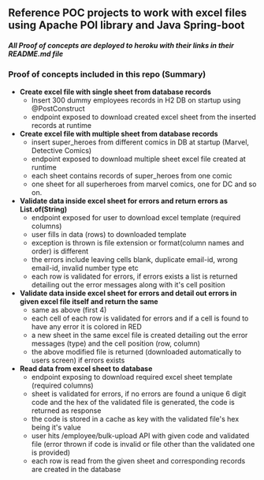 ## Reference POC projects to work with excel files using Apache POI library and Java Spring-boot
##### All Proof of concepts are deployed to heroku with their links in their README.md file 

### Proof of concepts included in this repo (Summary)
* **Create excel file with single sheet from database records**
  * Insert 300 dummy employees records in H2 DB on startup using @PostConstruct
  * endpoint exposed to download created excel sheet from the inserted records at runtime
* **Create excel file with multiple sheet from database records**
  * insert super_heroes from different comics in DB at startup (Marvel, Detective Comics)
  * endpoint exposed to download multiple sheet excel file created at runtime
  * each sheet contains records of super_heroes from one comic
  * one sheet for all superheroes from marvel comics, one for DC and so on.
* **Validate data inside excel sheet for errors and return errors as List.of(String)**
  * endpoint exposed for user to download excel template (required columns)
  * user fills in data (rows) to downloaded template
  * exception is thrown is file extension or format(column names and order) is different
  * the errors include leaving cells blank, duplicate email-id, wrong email-id, invalid number type etc
  * each row is validated for errors, if errors exists a list is returned detailing out the error messages along with it's cell position
* **Validate data inside excel sheet for errors and detail out errors in given excel file itself and return the same**
  * same as above (first 4)
  * each cell of each row is validated for errors and if a cell is found to have any error it is colored in RED
  * a new sheet in the same excel file is created detailing out the error messages (type) and the cell position (row, column)
  * the above modified file is returned (downloaded automatically to users screen) if errors exists
* **Read data from excel sheet to database**
  * endpoint exposing to download required excel sheet template (required columns)
  * sheet is validated for errors, if no errors are found a unique 6 digit code and the hex of the validated file is generated, the code is returned as response
  * the code is stored in a cache as key with the validated file's hex being it's value
  * user hits /employee/bulk-upload API with given code and validated file (error thrown if code is invalid or file other than the validated one is provided)
  * each row is read from the given sheet and corresponding records are created in the database
